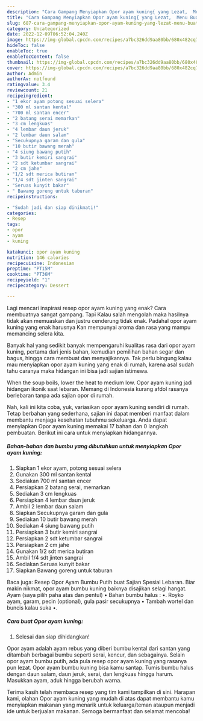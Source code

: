 ```yaml
---
description: "Cara Gampang Menyiapkan Opor ayam kuning{ yang Lezat,  Menu Buat lebaran"
title: "Cara Gampang Menyiapkan Opor ayam kuning{ yang Lezat,  Menu Buat lebaran"
slug: 687-cara-gampang-menyiapkan-opor-ayam-kuning-yang-lezat-menu-buat-lebaran
category: Uncategorized
date: 2022-12-09T06:52:04.240Z
image: https://img-global.cpcdn.com/recipes/a7bc326dd9aa80bb/680x482cq70/opor-ayam-kuning-foto-resep-utama.jpg
hideToc: false
enableToc: true
enableTocContent: false
thumbnail: https://img-global.cpcdn.com/recipes/a7bc326dd9aa80bb/680x482cq70/opor-ayam-kuning-foto-resep-utama.jpg
cover: https://img-global.cpcdn.com/recipes/a7bc326dd9aa80bb/680x482cq70/opor-ayam-kuning-foto-resep-utama.jpg
author: Admin
authorAv: notfound
ratingvalue: 3.4
reviewcount: 21
recipeingredient:
- "1 ekor ayam potong sesuai selera"
- "300 ml santan kental"
- "700 ml santan encer"
- "2 batang serai memarkan"
- "3 cm lengkuas"
- "4 lembar daun jeruk"
- "2 lembar daun salam"
- "Secukupnya garam dan gula"
- "10 butir bawang merah"
- "4 siung bawang putih"
- "3 butir kemiri sangrai"
- "2 sdt ketumbar sangrai"
- "2 cm jahe"
- "1/2 sdt merica butiran"
- "1/4 sdt jinten sangrai"
- "Seruas kunyit bakar"
- " Bawang goreng untuk taburan"
recipeinstructions:

- "Sudah jadi dan siap dinikmati!"
categories:
- Resep
tags:
- opor
- ayam
- kuning

katakunci: opor ayam kuning 
nutrition: 146 calories
recipecuisine: Indonesian
preptime: "PT15M"
cooktime: "PT36M"
recipeyield: "1"
recipecategory: Dessert

---
```



Lagi mencari inspirasi resep opor ayam kuning yang enak? Cara membuatnya sangat gampang. Tapi Kalau salah mengolah maka hasilnya tidak akan memuaskan dan justru cenderung tidak enak. Padahal opor ayam kuning yang enak harusnya Kan mempunyai aroma dan rasa yang mampu memancing selera kita.


Banyak hal yang sedikit banyak mempengaruhi kualitas rasa dari opor ayam kuning, pertama dari jenis bahan, kemudian pemilihan bahan segar dan bagus, hingga cara membuat dan menyajikannya. Tak perlu bingung kalau mau menyiapkan opor ayam kuning yang enak di rumah, karena asal sudah tahu caranya maka hidangan ini bisa jadi sajian istimewa.

When the soup boils, lower the heat to medium low. Opor ayam kuning jadi hidangan ikonik saat lebaran. Memang di Indonesia kurang afdol rasanya berlebaran tanpa ada sajian opor di rumah.


Nah, kali ini kita coba, yuk, variasikan opor ayam kuning sendiri di rumah. Tetap berbahan yang sederhana, sajian ini dapat memberi manfaat dalam membantu menjaga kesehatan tubuhmu sekeluarga. Anda dapat menyiapkan Opor ayam kuning memakai 17 bahan dan 0 langkah pembuatan. Berikut ini cara untuk menyiapkan hidangannya.

<!--inarticleads1-->

##### Bahan-bahan dan bumbu yang dibutuhkan untuk menyiapkan Opor ayam kuning:

1. Siapkan 1 ekor ayam, potong sesuai selera
1. Gunakan 300 ml santan kental
1. Sediakan 700 ml santan encer
1. Persiapkan 2 batang serai, memarkan
1. Sediakan 3 cm lengkuas
1. Persiapkan 4 lembar daun jeruk
1. Ambil 2 lembar daun salam
1. Siapkan Secukupnya garam dan gula
1. Sediakan 10 butir bawang merah
1. Sediakan 4 siung bawang putih
1. Persiapkan 3 butir kemiri sangrai
1. Persiapkan 2 sdt ketumbar sangrai
1. Persiapkan 2 cm jahe
1. Gunakan 1/2 sdt merica butiran
1. Ambil 1/4 sdt jinten sangrai
1. Sediakan Seruas kunyit bakar
1. Siapkan  Bawang goreng untuk taburan


Baca juga: Resep Opor Ayam Bumbu Putih buat Sajian Spesial Lebaran. Biar makin nikmat, opor ayam bumbu kuning baiknya disajikan selagi hangat. Ayam (saya pilih paha atas dan pentul) • Bahan bumbu halus : •. Royko ayam, garam, pecin (optional), gula pasir secukupnya • Tambah wortel dan buncis kalau suka •. 

<!--inarticleads2-->

##### Cara buat Opor ayam kuning:


1. Selesai dan siap dihidangkan!

Opor ayam adalah ayam rebus yang diberi bumbu kental dari santan yang ditambah berbagai bumbu seperti serai, kencur, dan sebagainya. Selain opor ayam bumbu putih, ada pula resep opor ayam kuning yang rasanya pun lezat. Opor ayam bumbu kuning bisa kamu santap. Tumis bumbu halus dengan daun salam, daun jeruk, serai, dan lengkuas hingga harum. Masukkan ayam, aduk hingga berubah warna. 

Terima kasih telah membaca resep yang tim kami tampilkan di sini. Harapan kami, olahan Opor ayam kuning yang mudah di atas dapat membantu kamu menyiapkan makanan yang menarik untuk keluarga/teman ataupun menjadi ide untuk berjualan makanan. Semoga bermanfaat dan selamat mencoba!
